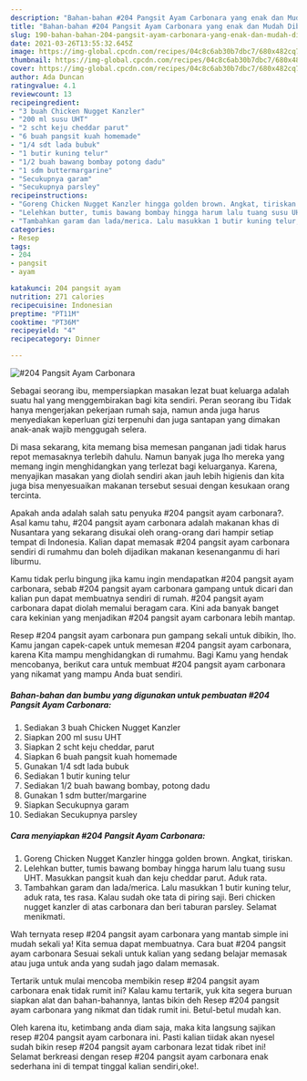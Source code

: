 ```yaml
---
description: "Bahan-bahan #204 Pangsit Ayam Carbonara yang enak dan Mudah Dibuat"
title: "Bahan-bahan #204 Pangsit Ayam Carbonara yang enak dan Mudah Dibuat"
slug: 190-bahan-bahan-204-pangsit-ayam-carbonara-yang-enak-dan-mudah-dibuat
date: 2021-03-26T13:55:32.645Z
image: https://img-global.cpcdn.com/recipes/04c8c6ab30b7dbc7/680x482cq70/204-pangsit-ayam-carbonara-foto-resep-utama.jpg
thumbnail: https://img-global.cpcdn.com/recipes/04c8c6ab30b7dbc7/680x482cq70/204-pangsit-ayam-carbonara-foto-resep-utama.jpg
cover: https://img-global.cpcdn.com/recipes/04c8c6ab30b7dbc7/680x482cq70/204-pangsit-ayam-carbonara-foto-resep-utama.jpg
author: Ada Duncan
ratingvalue: 4.1
reviewcount: 13
recipeingredient:
- "3 buah Chicken Nugget Kanzler"
- "200 ml susu UHT"
- "2 scht keju cheddar parut"
- "6 buah pangsit kuah homemade"
- "1/4 sdt lada bubuk"
- "1 butir kuning telur"
- "1/2 buah bawang bombay potong dadu"
- "1 sdm buttermargarine"
- "Secukupnya garam"
- "Secukupnya parsley"
recipeinstructions:
- "Goreng Chicken Nugget Kanzler hingga golden brown. Angkat, tiriskan."
- "Lelehkan butter, tumis bawang bombay hingga harum lalu tuang susu UHT. Masukkan pangsit kuah dan keju cheddar parut. Aduk rata."
- "Tambahkan garam dan lada/merica. Lalu masukkan 1 butir kuning telur, aduk rata, tes rasa. Kalau sudah oke tata di piring saji. Beri chicken nugget kanzler di atas carbonara dan beri taburan parsley. Selamat menikmati."
categories:
- Resep
tags:
- 204
- pangsit
- ayam

katakunci: 204 pangsit ayam 
nutrition: 271 calories
recipecuisine: Indonesian
preptime: "PT11M"
cooktime: "PT36M"
recipeyield: "4"
recipecategory: Dinner

---
```



![#204 Pangsit Ayam Carbonara](https://img-global.cpcdn.com/recipes/04c8c6ab30b7dbc7/680x482cq70/204-pangsit-ayam-carbonara-foto-resep-utama.jpg)

Sebagai seorang ibu, mempersiapkan masakan lezat buat keluarga adalah suatu hal yang menggembirakan bagi kita sendiri. Peran seorang ibu Tidak hanya mengerjakan pekerjaan rumah saja, namun anda juga harus menyediakan keperluan gizi terpenuhi dan juga santapan yang dimakan anak-anak wajib menggugah selera.

Di masa  sekarang, kita memang bisa memesan panganan jadi tidak harus repot memasaknya terlebih dahulu. Namun banyak juga lho mereka yang memang ingin menghidangkan yang terlezat bagi keluarganya. Karena, menyajikan masakan yang diolah sendiri akan jauh lebih higienis dan kita juga bisa menyesuaikan makanan tersebut sesuai dengan kesukaan orang tercinta. 



Apakah anda adalah salah satu penyuka #204 pangsit ayam carbonara?. Asal kamu tahu, #204 pangsit ayam carbonara adalah makanan khas di Nusantara yang sekarang disukai oleh orang-orang dari hampir setiap tempat di Indonesia. Kalian dapat memasak #204 pangsit ayam carbonara sendiri di rumahmu dan boleh dijadikan makanan kesenanganmu di hari liburmu.

Kamu tidak perlu bingung jika kamu ingin mendapatkan #204 pangsit ayam carbonara, sebab #204 pangsit ayam carbonara gampang untuk dicari dan kalian pun dapat membuatnya sendiri di rumah. #204 pangsit ayam carbonara dapat diolah memalui beragam cara. Kini ada banyak banget cara kekinian yang menjadikan #204 pangsit ayam carbonara lebih mantap.

Resep #204 pangsit ayam carbonara pun gampang sekali untuk dibikin, lho. Kamu jangan capek-capek untuk memesan #204 pangsit ayam carbonara, karena Kita mampu menghidangkan di rumahmu. Bagi Kamu yang hendak mencobanya, berikut cara untuk membuat #204 pangsit ayam carbonara yang nikamat yang mampu Anda buat sendiri.

<!--inarticleads1-->

##### Bahan-bahan dan bumbu yang digunakan untuk pembuatan #204 Pangsit Ayam Carbonara:

1. Sediakan 3 buah Chicken Nugget Kanzler
1. Siapkan 200 ml susu UHT
1. Siapkan 2 scht keju cheddar, parut
1. Siapkan 6 buah pangsit kuah homemade
1. Gunakan 1/4 sdt lada bubuk
1. Sediakan 1 butir kuning telur
1. Sediakan 1/2 buah bawang bombay, potong dadu
1. Gunakan 1 sdm butter/margarine
1. Siapkan Secukupnya garam
1. Sediakan Secukupnya parsley




<!--inarticleads2-->

##### Cara menyiapkan #204 Pangsit Ayam Carbonara:

1. Goreng Chicken Nugget Kanzler hingga golden brown. Angkat, tiriskan.
1. Lelehkan butter, tumis bawang bombay hingga harum lalu tuang susu UHT. Masukkan pangsit kuah dan keju cheddar parut. Aduk rata.
1. Tambahkan garam dan lada/merica. Lalu masukkan 1 butir kuning telur, aduk rata, tes rasa. Kalau sudah oke tata di piring saji. Beri chicken nugget kanzler di atas carbonara dan beri taburan parsley. Selamat menikmati.




Wah ternyata resep #204 pangsit ayam carbonara yang mantab simple ini mudah sekali ya! Kita semua dapat membuatnya. Cara buat #204 pangsit ayam carbonara Sesuai sekali untuk kalian yang sedang belajar memasak atau juga untuk anda yang sudah jago dalam memasak.

Tertarik untuk mulai mencoba membikin resep #204 pangsit ayam carbonara enak tidak rumit ini? Kalau kamu tertarik, yuk kita segera buruan siapkan alat dan bahan-bahannya, lantas bikin deh Resep #204 pangsit ayam carbonara yang nikmat dan tidak rumit ini. Betul-betul mudah kan. 

Oleh karena itu, ketimbang anda diam saja, maka kita langsung sajikan resep #204 pangsit ayam carbonara ini. Pasti kalian tiidak akan nyesel sudah bikin resep #204 pangsit ayam carbonara lezat tidak ribet ini! Selamat berkreasi dengan resep #204 pangsit ayam carbonara enak sederhana ini di tempat tinggal kalian sendiri,oke!.

